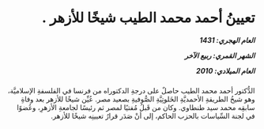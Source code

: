 <h1 dir="rtl">تعيينُ أحمد محمد الطيب شيخًا للأزهر .</h1>

<h5 dir="rtl">العام الهجري:  1431

الشهر القمري: ربيع الآخر

العام الميلادي: 2010</h5>

<p dir="rtl">الدُّكتور أحمد محمد الطيب حاصلٌ على درجةِ الدكتوراه من فرنسا في الفلسفةِ الإسلاميَّة، وهو شيخُ الطريقةِ الأحمديَّةِ الخَلوتِيَّةِ الصُّوفيةِ بصعيد مصر. عُيِّن شيخًا للأزهر بعد وفاةِ سابقِه محمد سيد طنطاوي. وكان من قَبلُ مُفتيًا لمصر ثم رئيسًا لجامعةِ الأزهرِ، وعُضوًا في لجنة السِّياسات بالحزب الحاكم، إلى أنْ صَدَر قرارُ تعيينِه شيخًا للأزهر.</p></br>
